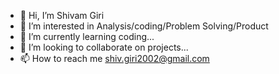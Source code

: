 - 👋 Hi, I’m Shivam Giri
- 👀 I’m interested in Analysis/coding/Problem Solving/Product
- 🌱 I’m currently learning coding...
- 💞️ I’m looking to collaborate on projects...
- 📫 How to reach me shiv.giri2002@gmail.com

<!---
shiv1972/shiv1972 is a ✨ special ✨ repository because its `README.md` (this file) appears on your GitHub profile.
You can click the Preview link to take a look at your changes.
--->
